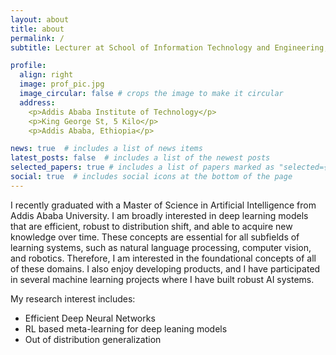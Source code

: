 ```yaml
---
layout: about
title: about
permalink: /
subtitle: Lecturer at School of Information Technology and Engineering, Addis Ababa Institute of Technology.

profile:
  align: right
  image: prof_pic.jpg
  image_circular: false # crops the image to make it circular
  address: 
    <p>Addis Ababa Institute of Technology</p>
    <p>King George St, 5 Kilo</p>
    <p>Addis Ababa, Ethiopia</p>

news: true  # includes a list of news items
latest_posts: false  # includes a list of the newest posts
selected_papers: true # includes a list of papers marked as "selected={true}"
social: true  # includes social icons at the bottom of the page
---
```

I recently graduated with a Master of Science in Artificial Intelligence from Addis Ababa University. I am broadly interested in deep learning models that are efficient, robust to distribution shift, and able to acquire new knowledge over time. These concepts are essential for all subfields of learning systems, such as natural language processing, computer vision, and robotics. Therefore, I am interested in the foundational concepts of all of these domains. I also enjoy developing products, and I have participated in several machine learning projects where I have built robust AI systems.

My research interest includes: 

- Efficient Deep Neural Networks
- RL based meta-learning for deep leaning models
- Out of distribution generalization

<!-- -  -->


<!-- Write your biography here. Tell the world about yourself. Link to your favorite [subreddit](http://reddit.com). You can put a picture in, too. The code is already in, just name your picture `prof_pic.jpg` and put it in the `img/` folder. -->

<!-- Put your address / P.O. box / other info right below your picture. You can also disable any of these elements by editing `profile` property of the YAML header of your `_pages/about.md`. Edit `_bibliography/papers.bib` and Jekyll will render your [publications page](/al-folio/publications/) automatically. -->

<!-- Link to your social media connections, too. This theme is set up to use [Font Awesome icons](http://fortawesome.github.io/Font-Awesome/) and [Academicons](https://jpswalsh.github.io/academicons/), like the ones below. Add your Facebook, Twitter, LinkedIn, Google Scholar, or just disable all of them. -->

